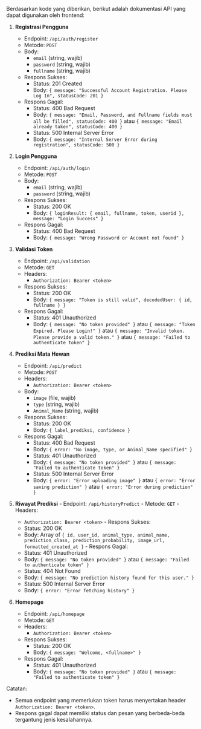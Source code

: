 Berdasarkan kode yang diberikan, berikut adalah dokumentasi API yang dapat digunakan oleh frontend:

1. **Registrasi Pengguna**
   - Endpoint: `/api/auth/register`
   - Metode: `POST`
   - Body:
     - `email` (string, wajib)
     - `password` (string, wajib)
     - `fullname` (string, wajib)
   - Respons Sukses:
     - Status: 201 Created
     - Body: `{ message: "Successful Account Registration. Please Log In", statusCode: 201 }`
   - Respons Gagal:
     - Status: 400 Bad Request
     - Body: `{ message: "Email, Password, and Fullname fields must all be filled", statusCode: 400 }` atau `{ message: "Email already taken", statusCode: 400 }`
     - Status: 500 Internal Server Error
     - Body: `{ message: "Internal Server Error during registration", statusCode: 500 }`

2. **Login Pengguna**
   - Endpoint: `/api/auth/login`
   - Metode: `POST`
   - Body:
     - `email` (string, wajib)
     - `password` (string, wajib)
   - Respons Sukses:
     - Status: 200 OK
     - Body: `{ loginResult: { email, fullname, token, userid }, message: "Login Success" }`
   - Respons Gagal:
     - Status: 400 Bad Request
     - Body: `{ message: "Wrong Password or Account not found" }`

3. **Validasi Token**
   - Endpoint: `/api/validation`
   - Metode: `GET`
   - Headers:
     - `Authorization: Bearer <token>`
   - Respons Sukses:
     - Status: 200 OK
     - Body: `{ message: "Token is still valid", decodedUser: { id, fullname } }`
   - Respons Gagal:
     - Status: 401 Unauthorized
     - Body: `{ message: "No token provided" }` atau `{ message: "Token Expired. Please Login!" }` atau `{ message: "Invalid token. Please provide a valid token." }` atau `{ message: "Failed to authenticate token" }`

4. **Prediksi Mata Hewan**
   - Endpoint: `/api/predict`
   - Metode: `POST`
   - Headers:
     - `Authorization: Bearer <token>`
   - Body:
     - `image` (file, wajib)
     - `type` (string, wajib)
     - `Animal_Name` (string, wajib)
   - Respons Sukses:
     - Status: 200 OK
     - Body: `{ label_prediksi, confidence }`
   - Respons Gagal:
     - Status: 400 Bad Request
     - Body: `{ error: "No image, type, or Animal_Name specified" }`
     - Status: 401 Unauthorized
     - Body: `{ message: "No token provided" }` atau `{ message: "Failed to authenticate token" }`
     - Status: 500 Internal Server Error
     - Body: `{ error: "Error uploading image" }` atau `{ error: "Error saving prediction" }` atau `{ error: "Error during prediction" }`

  5. **Riwayat Prediksi**
    - Endpoint: `/api/historyPredict`
    - Metode: `GET`
    - Headers:
      - `Authorization: Bearer <token>`
    - Respons Sukses:
      - Status: 200 OK
      - Body: Array of `{ id, user_id, animal_type, animal_name, prediction_class, prediction_probability, image_url, formatted_created_at }`
    - Respons Gagal:
      - Status: 401 Unauthorized
      - Body: `{ message: "No token provided" }` atau `{ message: "Failed to authenticate token" }`
      - Status: 404 Not Found
      - Body: `{ message: "No prediction history found for this user." }`
      - Status: 500 Internal Server Error
      - Body: `{ error: "Error fetching history" }`

6. **Homepage**
   - Endpoint: `/api/homepage`
   - Metode: `GET`
   - Headers:
     - `Authorization: Bearer <token>`
   - Respons Sukses:
     - Status: 200 OK
     - Body: `{ message: "Welcome, <fullname>" }`
   - Respons Gagal:
     - Status: 401 Unauthorized
     - Body: `{ message: "No token provided" }` atau `{ message: "Failed to authenticate token" }`

Catatan:
- Semua endpoint yang memerlukan token harus menyertakan header `Authorization: Bearer <token>`.
- Respons gagal dapat memiliki status dan pesan yang berbeda-beda tergantung jenis kesalahannya.